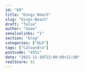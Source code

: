 ```yaml
---
id: "69"
title: "Kings Beach"
slug: "Kings-Beach"
draft: "false"
author: "Sean"
seealsolinks: "1"
section: "blog"
categories: ["QLD"]
tags: ["Caloundra"]
postcode: "4551"
date: "2021-11-10T22:00:09+11:00"
realScore: 91
---
```

